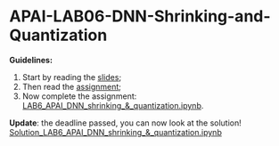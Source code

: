# APAI-LAB06-DNN-Shrinking-and-Quantization

**Guidelines:**

1. Start by reading the [slides](./Slides.pdf);
2. Then read the [assignment](./Assignment.pdf);
3. Now complete the assignment: [LAB6_APAI_DNN_shrinking_&_quantization.ipynb](LAB6_APAI_DNN_shrinking_&_quantization.ipynb).

**Update**: the deadline passed, you can now look at the solution! [Solution_LAB6_APAI_DNN_shrinking_&_quantization.ipynb](Solution_LAB6_APAI_DNN_shrinking_&_quantization.ipynb)

